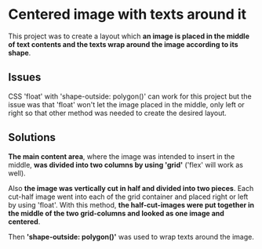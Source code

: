 # Centered image with texts around it

This project was to create a layout which **an image is placed in the middle of text contents and the texts wrap around the image according to its shape**.

## Issues
CSS 'float' with 'shape-outside: polygon()' can work for this project but the issue was that 'float' won't let the image placed in the middle, only left or right so that other method was needed to create the desired layout.

## Solutions
**The main content area**, where the image was intended to insert in the middle, **was divided into two columns by using 'grid'** ('flex' will work as well).

 Also **the image was vertically cut in half and divided into two pieces**. Each cut-half image went into each of the grid container and placed right or left by using 'float'.  With this method, **the half-cut-images were put together in the middle of the two grid-columns and looked as one image and centered**.

 Then **'shape-outside: polygon()'** was used to wrap texts around the image. 

 



